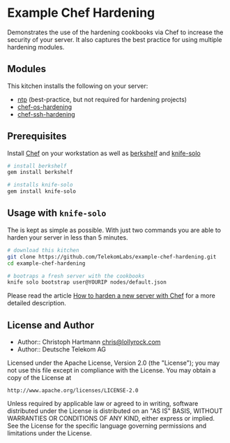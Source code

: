 # Example Chef Hardening

Demonstrates the use of the hardening cookbooks via Chef to increase the security of your server. It also captures the best practice for using multiple hardening modules.

## Modules

This kitchen installs the following on your server:

- [ntp](https://github.com/gmiranda23/ntp) (best-practice, but not required for hardening projects)
- [chef-os-hardening](https://github.com/TelekomLabs/chef-os-hardening)
- [chef-ssh-hardening](https://github.com/TelekomLabs/chef-ssh-hardening)

## Prerequisites

Install [Chef](http://www.getchef.com/chef/install/) on your workstation as well as [berkshelf](http://berkshelf.com/) and [knife-solo](http://matschaffer.github.io/knife-solo/)

```bash
# install berkshelf
gem install berkshelf

# installs knife-solo
gem install knife-solo
```

## Usage with `knife-solo`

The is kept as simple as possible. With just two commands you are able to harden your server in less than 5 minutes.

```bash
# download this kitchen
git clone https://github.com/TelekomLabs/example-chef-hardening.git
cd example-chef-hardening

# bootraps a fresh server with the cookbooks
knife solo bootstrap user@YOURIP nodes/default.json
```

Please read the article [How to harden a new server with Chef](http://lollyrock.com/articles/how-to-harden-a-new-server/) for a more detailed description.

## License and Author

* Author:: Christoph Hartmann <chris@lollyrock.com>
* Author:: Deutsche Telekom AG

Licensed under the Apache License, Version 2.0 (the "License");
you may not use this file except in compliance with the License.
You may obtain a copy of the License at

    http://www.apache.org/licenses/LICENSE-2.0

Unless required by applicable law or agreed to in writing, software
distributed under the License is distributed on an "AS IS" BASIS,
WITHOUT WARRANTIES OR CONDITIONS OF ANY KIND, either express or implied.
See the License for the specific language governing permissions and
limitations under the License.
